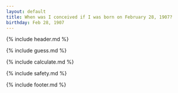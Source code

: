 ```yaml
---
layout: default
title: When was I conceived if I was born on February 28, 1907?
birthday: Feb 28, 1907
---
```


{% include header.md %}

{% include guess.md %}

{% include calculate.md %}

{% include safety.md %}

{% include footer.md %}



